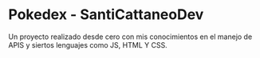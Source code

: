 # Pokedex - SantiCattaneoDev

Un proyecto realizado desde cero con mis conocimientos en el manejo de APIS y siertos lenguajes como JS, HTML Y CSS.
